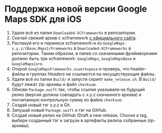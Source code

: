 # Поддержка новой версии Google Maps SDK для iOS

1. Удали всё из папки `Downloaded-XCFrameworks` в репозитории.
2. Скачай свежий архив с xcframework [с официального сайта](https://developers.google.com/maps/documentation/ios-sdk/config#xcframework-manual).
3. Распакуй его и перенеси xcframework-и из `GoogleMaps-x.y.z/{Base,Maps}/Frameworks` в `Downloaded-XCFrameworks` в репозитории. Таким образом, в папке со скачанными фрэймворками должно быть три xcframework: `GoogleMaps`, `GoogleMapsBase` и `GoogleMapsCore`.
4. Открой `GoogleMapsFrameworks.xcworkspace` и проверь, что header-файлы в группах _Headers_ не ссылаются на несуществующие файлы.
5. Удали всё из папки `Build/` и запусти скрипт `make_release.sh`. В `Build/` будут лежат zip-архивы и файл `checksum`. 
6. Обнови `Package.swift` так, чтобы ссылки указывали на будущий релиз (версия должна совпадать с x.y.z скачанного архива) и посчитанную контрольную сумму из файла `checksum`.
7. Создай новый тэг x.y.z в Git.
8. Запушай новый `Package.swift` и тэг на GitHub.
9. Создай новый релиз на GitHub (Draft a new release, Choose a tag, выбери созданный тэг и загрузи в артефакты релиза собранные zip-архивы).
